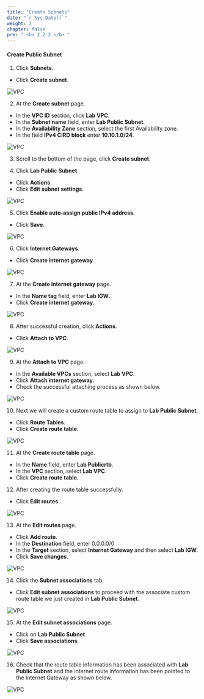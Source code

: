 ```yaml
---
title: "Create Subnets"
date: "`r Sys.Date()`"
weight: 2
chapter: false
pre: " <b> 2.2.2 </b> "
---
```


#### Create Public Subnet

1. Click **Subnets**.

- Click **Create subnet**.

![VPC](/images/2.prerequisite/003-createsubnet.png)

2. At the **Create subnet** page.

- In the **VPC ID** section, click **Lab VPC**.
- In the **Subnet name** field, enter **Lab Public Subnet**.
- In the **Availability Zone** section, select the first Availability zone.
- In the field **IPv4 CIRD block** enter **10.10.1.0/24**.

![VPC](/images/2.prerequisite/004-createsubnet.png)

3. Scroll to the bottom of the page, click **Create subnet**.

4. Click **Lab Public Subnet**.

- Click **Actions**.
- Click **Edit subnet settings**.

![VPC](/images/2.prerequisite/005-createsubnet.png)

5. Click **Enable auto-assign public IPv4 address**.

- Click **Save**.

![VPC](/images/2.prerequisite/006-createsubnet.png)

6. Click **Internet Gateways**.

- Click **Create internet gateway**.

![VPC](/images/2.prerequisite/007-createigw.png)

7. At the **Create internet gateway** page.

- In the **Name tag** field, enter **Lab IGW**.
- Click **Create internet gateway**.

![VPC](/images/2.prerequisite/008-createigw.png)

8. After successful creation, click **Actions**.

- Click **Attach to VPC**.

![VPC](/images/2.prerequisite/009-createigw.png)

9. At the **Attach to VPC** page.

- In the **Available VPCs** section, select **Lab VPC**.
- Click **Attach internet gateway**.
- Check the successful attaching process as shown below.

![VPC](/images/2.prerequisite/010-createigw.png)

10. Next we will create a custom route table to assign to **Lab Public Subnet**.

- Click **Route Tables**.
- Click **Create route table**.

![VPC](/images/2.prerequisite/011-creatertb.png)

11. At the **Create route table** page.

- In the **Name** field, enter **Lab Publicrtb**.
- In the **VPC** section, select **Lab VPC**.
- Click **Create route table**.

12. After creating the route table successfully.

- Click **Edit routes**.

![VPC](/images/2.prerequisite/012-creatertb.png)

13. At the **Edit routes** page.

- Click **Add route**.
- In the **Destination** field, enter 0.0.0.0/0
- In the **Target** section, select **Internet Gateway** and then select **Lab IGW**.
- Click **Save changes**.

![VPC](/images/2.prerequisite/013-creatertb.png)

14. Click the **Subnet associations** tab.

- Click **Edit subnet associations** to proceed with the associate custom route table we just created in **Lab Public Subnet**.

![VPC](/images/2.prerequisite/014-creatertb.png)

15. At the **Edit subnet associations** page.

- Click on **Lab Public Subnet**.
- Click **Save associations**.

![VPC](/images/2.prerequisite/015-creatertb.png)

16. Check that the route table information has been associated with **Lab Public Subnet** and the internet route information has been pointed to the Internet Gateway as shown below.

![VPC](/images/2.prerequisite/016-creatertb.png)
